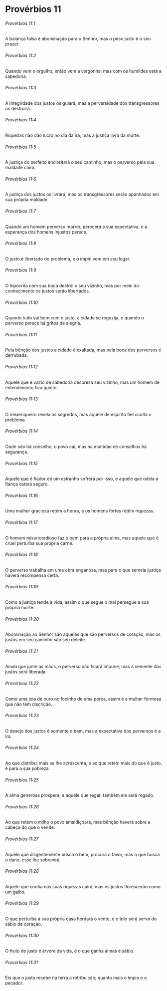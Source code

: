 # Provérbios 11

###### Provérbios 11:1

A balança falsa é abominação para o Senhor, mas o peso justo é o seu prazer.

###### Provérbios 11:2

Quando vem o orgulho, então vem a vergonha; mas com os humildes está a sabedoria.

###### Provérbios 11:3

A integridade dos justos os guiará, mas a perversidade dos transgressores os destruirá.

###### Provérbios 11:4

Riquezas não dão lucro no dia da ira, mas a justiça livra da morte.

###### Provérbios 11:5

A justiça do perfeito endireitará o seu caminho, mas o perverso pela sua maldade cairá.

###### Provérbios 11:6

A justiça dos justos os livrará, mas os transgressores serão apanhados em sua própria maldade.

###### Provérbios 11:7

Quando um homem perverso morrer, perecerá a sua expectativa, e a esperança dos homens injustos perece.

###### Provérbios 11:8

O justo é libertado do problema, e o ímpio vem em seu lugar.

###### Provérbios 11:9

O hipócrita com sua boca destrói o seu vizinho, mas por meio do conhecimento os justos serão libertados.

###### Provérbios 11:10

Quando tudo vai bem com o justo, a cidade se regozija, e quando o perverso perece há gritos de alegria.

###### Provérbios 11:11

Pela bênção dos justos a cidade é exaltada, mas pela boca dos perversos é derrubada.

###### Provérbios 11:12

Aquele que é vazio de sabedoria despreza seu vizinho, mas um homem de entendimento fica quieto.

###### Provérbios 11:13

O mexeriqueiro revela os segredos, mas aquele de espírito fiel oculta o problema.

###### Provérbios 11:14

Onde não há conselho, o povo cai, mas na multidão de conselhos há segurança.

###### Provérbios 11:15

Aquele que é fiador de um estranho sofrerá por isso, e aquele que odeia a fiança estará seguro.

###### Provérbios 11:16

Uma mulher graciosa retém a honra, e os homens fortes retêm riquezas.

###### Provérbios 11:17

O homem misericordioso faz o bem para a própria alma, mas aquele que é cruel perturba sua própria carne.

###### Provérbios 11:18

O perverso trabalha em uma obra enganosa, mas para o que semeia justiça haverá recompensa certa.

###### Provérbios 11:19

Como a justiça tende à vida, assim o que segue o mal persegue a sua própria morte.

###### Provérbios 11:20

Abominação ao Senhor são aqueles que são perversos de coração, mas os justos em seu caminho são seu deleite.

###### Provérbios 11:21

Ainda que junte as mãos, o perverso não ficará impune, mas a semente dos justos será liberada.

###### Provérbios 11:22

Como uma joia de ouro no focinho de uma porca, assim é a mulher formosa que não tem discrição.

###### Provérbios 11:23

O desejo dos justos é somente o bem, mas a expectativa dos perversos é a ira.

###### Provérbios 11:24

Ao que distribui mais se lhe acrescenta, e ao que retém mais do que é justo, é para a sua pobreza.

###### Provérbios 11:25

A alma generosa prospera, e aquele que regar, também ele será regado.

###### Provérbios 11:26

Ao que retém o milho o povo amaldiçoará, mas bênção haverá sobre a cabeça do que o vende.

###### Provérbios 11:27

Aquele que diligentemente busca o bem, procura o favor, mas o que busca o dano, esse lhe sobrevirá.

###### Provérbios 11:28

Aquele que confia nas suas riquezas cairá, mas os justos florescerão como um galho.

###### Provérbios 11:29

O que perturba a sua própria casa herdará o vento, e o tolo será servo do sábio de coração.

###### Provérbios 11:30

O fruto do justo é árvore da vida, e o que ganha almas é sábio.

###### Provérbios 11:31

Eis que o justo recebe na terra a retribuição; quanto mais o ímpio e o pecador.

